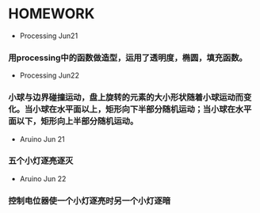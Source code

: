 
# HOMEWORK

 - Processing Jun21
### 用processing中的函数做造型，运用了透明度，椭圆，填充函数。

- Processing Jun22
### 小球与边界碰撞运动，盘上旋转的元素的大小形状随着小球运动而变化。当小球在水平面以上，矩形向下半部分随机运动；当小球在水平面以下，矩形向上半部分随机运动。

- Aruino Jun 21
### 五个小灯逐亮逐灭

- Aruino Jun 22
### 控制电位器使一个小灯逐亮时另一个小灯逐暗
